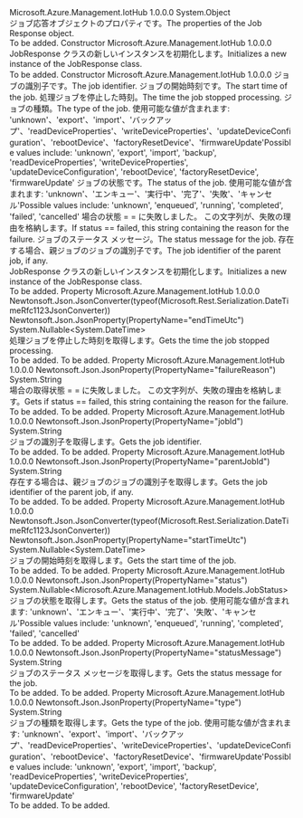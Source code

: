 <Type Name="JobResponse" FullName="Microsoft.Azure.Management.IotHub.Models.JobResponse">
  <TypeSignature Language="C#" Value="public class JobResponse" />
  <TypeSignature Language="ILAsm" Value=".class public auto ansi beforefieldinit JobResponse extends System.Object" />
  <TypeSignature Language="DocId" Value="T:Microsoft.Azure.Management.IotHub.Models.JobResponse" />
  <TypeSignature Language="VB.NET" Value="Public Class JobResponse" />
  <TypeSignature Language="F#" Value="type JobResponse = class" />
  <AssemblyInfo>
    <AssemblyName>Microsoft.Azure.Management.IotHub</AssemblyName>
    <AssemblyVersion>1.0.0.0</AssemblyVersion>
  </AssemblyInfo>
  <Base>
    <BaseTypeName>System.Object</BaseTypeName>
  </Base>
  <Interfaces />
  <Docs>
    <summary>
            <span data-ttu-id="01e55-101">ジョブ応答オブジェクトのプロパティです。</span><span class="sxs-lookup"><span data-stu-id="01e55-101">The properties of the Job Response object.</span></span>
            </summary>
    <remarks>To be added.</remarks>
  </Docs>
  <Members>
    <Member MemberName=".ctor">
      <MemberSignature Language="C#" Value="public JobResponse ();" />
      <MemberSignature Language="ILAsm" Value=".method public hidebysig specialname rtspecialname instance void .ctor() cil managed" />
      <MemberSignature Language="DocId" Value="M:Microsoft.Azure.Management.IotHub.Models.JobResponse.#ctor" />
      <MemberSignature Language="VB.NET" Value="Public Sub New ()" />
      <MemberType>Constructor</MemberType>
      <AssemblyInfo>
        <AssemblyName>Microsoft.Azure.Management.IotHub</AssemblyName>
        <AssemblyVersion>1.0.0.0</AssemblyVersion>
      </AssemblyInfo>
      <Parameters />
      <Docs>
        <summary>
            <span data-ttu-id="01e55-102">JobResponse クラスの新しいインスタンスを初期化します。</span><span class="sxs-lookup"><span data-stu-id="01e55-102">Initializes a new instance of the JobResponse class.</span></span>
            </summary>
        <remarks>To be added.</remarks>
      </Docs>
    </Member>
    <Member MemberName=".ctor">
      <MemberSignature Language="C#" Value="public JobResponse (string jobId = null, Nullable&lt;DateTime&gt; startTimeUtc = null, Nullable&lt;DateTime&gt; endTimeUtc = null, string type = null, Nullable&lt;Microsoft.Azure.Management.IotHub.Models.JobStatus&gt; status = null, string failureReason = null, string statusMessage = null, string parentJobId = null);" />
      <MemberSignature Language="ILAsm" Value=".method public hidebysig specialname rtspecialname instance void .ctor(string jobId, valuetype System.Nullable`1&lt;valuetype System.DateTime&gt; startTimeUtc, valuetype System.Nullable`1&lt;valuetype System.DateTime&gt; endTimeUtc, string type, valuetype System.Nullable`1&lt;valuetype Microsoft.Azure.Management.IotHub.Models.JobStatus&gt; status, string failureReason, string statusMessage, string parentJobId) cil managed" />
      <MemberSignature Language="DocId" Value="M:Microsoft.Azure.Management.IotHub.Models.JobResponse.#ctor(System.String,System.Nullable{System.DateTime},System.Nullable{System.DateTime},System.String,System.Nullable{Microsoft.Azure.Management.IotHub.Models.JobStatus},System.String,System.String,System.String)" />
      <MemberSignature Language="VB.NET" Value="Public Sub New (Optional jobId As String = null, Optional startTimeUtc As Nullable(Of DateTime) = null, Optional endTimeUtc As Nullable(Of DateTime) = null, Optional type As String = null, Optional status As Nullable(Of JobStatus) = null, Optional failureReason As String = null, Optional statusMessage As String = null, Optional parentJobId As String = null)" />
      <MemberSignature Language="F#" Value="new Microsoft.Azure.Management.IotHub.Models.JobResponse : string * Nullable&lt;DateTime&gt; * Nullable&lt;DateTime&gt; * string * Nullable&lt;Microsoft.Azure.Management.IotHub.Models.JobStatus&gt; * string * string * string -&gt; Microsoft.Azure.Management.IotHub.Models.JobResponse" Usage="new Microsoft.Azure.Management.IotHub.Models.JobResponse (jobId, startTimeUtc, endTimeUtc, type, status, failureReason, statusMessage, parentJobId)" />
      <MemberType>Constructor</MemberType>
      <AssemblyInfo>
        <AssemblyName>Microsoft.Azure.Management.IotHub</AssemblyName>
        <AssemblyVersion>1.0.0.0</AssemblyVersion>
      </AssemblyInfo>
      <Parameters>
        <Parameter Name="jobId" Type="System.String" />
        <Parameter Name="startTimeUtc" Type="System.Nullable&lt;System.DateTime&gt;" />
        <Parameter Name="endTimeUtc" Type="System.Nullable&lt;System.DateTime&gt;" />
        <Parameter Name="type" Type="System.String" />
        <Parameter Name="status" Type="System.Nullable&lt;Microsoft.Azure.Management.IotHub.Models.JobStatus&gt;" />
        <Parameter Name="failureReason" Type="System.String" />
        <Parameter Name="statusMessage" Type="System.String" />
        <Parameter Name="parentJobId" Type="System.String" />
      </Parameters>
      <Docs>
        <param name="jobId"><span data-ttu-id="01e55-103">ジョブの識別子です。</span><span class="sxs-lookup"><span data-stu-id="01e55-103">The job identifier.</span></span></param>
        <param name="startTimeUtc"><span data-ttu-id="01e55-104">ジョブの開始時刻です。</span><span class="sxs-lookup"><span data-stu-id="01e55-104">The start time of the job.</span></span></param>
        <param name="endTimeUtc"><span data-ttu-id="01e55-105">処理ジョブを停止した時刻。</span><span class="sxs-lookup"><span data-stu-id="01e55-105">The time the job stopped processing.</span></span></param>
        <param name="type"><span data-ttu-id="01e55-106">ジョブの種類。</span><span class="sxs-lookup"><span data-stu-id="01e55-106">The type of the job.</span></span> <span data-ttu-id="01e55-107">使用可能な値が含まれます: 'unknown'、'export'、'import'、'バックアップ'、'readDeviceProperties'、'writeDeviceProperties'、'updateDeviceConfiguration'、'rebootDevice'、'factoryResetDevice'、'firmwareUpdate'</span><span class="sxs-lookup"><span data-stu-id="01e55-107">Possible values include: 'unknown', 'export', 'import', 'backup', 'readDeviceProperties', 'writeDeviceProperties', 'updateDeviceConfiguration', 'rebootDevice', 'factoryResetDevice', 'firmwareUpdate'</span></span></param>
        <param name="status"><span data-ttu-id="01e55-108">ジョブの状態です。</span><span class="sxs-lookup"><span data-stu-id="01e55-108">The status of the job.</span></span> <span data-ttu-id="01e55-109">使用可能な値が含まれます: 'unknown'、'エンキュー'、'実行中'、'完了'、'失敗'、'キャンセル'</span><span class="sxs-lookup"><span data-stu-id="01e55-109">Possible values include: 'unknown', 'enqueued', 'running', 'completed', 'failed', 'cancelled'</span></span></param>
        <param name="failureReason"><span data-ttu-id="01e55-110">場合の状態 = = に失敗しました。 この文字列が、失敗の理由を格納します。</span><span class="sxs-lookup"><span data-stu-id="01e55-110">If status == failed, this string containing the reason for the failure.</span></span></param>
        <param name="statusMessage"><span data-ttu-id="01e55-111">ジョブのステータス メッセージ。</span><span class="sxs-lookup"><span data-stu-id="01e55-111">The status message for the job.</span></span></param>
        <param name="parentJobId"><span data-ttu-id="01e55-112">存在する場合、親ジョブのジョブの識別子です。</span><span class="sxs-lookup"><span data-stu-id="01e55-112">The job identifier of the parent job, if any.</span></span></param>
        <summary>
            <span data-ttu-id="01e55-113">JobResponse クラスの新しいインスタンスを初期化します。</span><span class="sxs-lookup"><span data-stu-id="01e55-113">Initializes a new instance of the JobResponse class.</span></span>
            </summary>
        <remarks>To be added.</remarks>
      </Docs>
    </Member>
    <Member MemberName="EndTimeUtc">
      <MemberSignature Language="C#" Value="public Nullable&lt;DateTime&gt; EndTimeUtc { get; }" />
      <MemberSignature Language="ILAsm" Value=".property instance valuetype System.Nullable`1&lt;valuetype System.DateTime&gt; EndTimeUtc" />
      <MemberSignature Language="DocId" Value="P:Microsoft.Azure.Management.IotHub.Models.JobResponse.EndTimeUtc" />
      <MemberSignature Language="VB.NET" Value="Public ReadOnly Property EndTimeUtc As Nullable(Of DateTime)" />
      <MemberSignature Language="F#" Value="member this.EndTimeUtc : Nullable&lt;DateTime&gt;" Usage="Microsoft.Azure.Management.IotHub.Models.JobResponse.EndTimeUtc" />
      <MemberType>Property</MemberType>
      <AssemblyInfo>
        <AssemblyName>Microsoft.Azure.Management.IotHub</AssemblyName>
        <AssemblyVersion>1.0.0.0</AssemblyVersion>
      </AssemblyInfo>
      <Attributes>
        <Attribute>
          <AttributeName>Newtonsoft.Json.JsonConverter(typeof(Microsoft.Rest.Serialization.DateTimeRfc1123JsonConverter))</AttributeName>
        </Attribute>
        <Attribute>
          <AttributeName>Newtonsoft.Json.JsonProperty(PropertyName="endTimeUtc")</AttributeName>
        </Attribute>
      </Attributes>
      <ReturnValue>
        <ReturnType>System.Nullable&lt;System.DateTime&gt;</ReturnType>
      </ReturnValue>
      <Docs>
        <summary>
            <span data-ttu-id="01e55-114">処理ジョブを停止した時刻を取得します。</span><span class="sxs-lookup"><span data-stu-id="01e55-114">Gets the time the job stopped processing.</span></span>
            </summary>
        <value>To be added.</value>
        <remarks>To be added.</remarks>
      </Docs>
    </Member>
    <Member MemberName="FailureReason">
      <MemberSignature Language="C#" Value="public string FailureReason { get; }" />
      <MemberSignature Language="ILAsm" Value=".property instance string FailureReason" />
      <MemberSignature Language="DocId" Value="P:Microsoft.Azure.Management.IotHub.Models.JobResponse.FailureReason" />
      <MemberSignature Language="VB.NET" Value="Public ReadOnly Property FailureReason As String" />
      <MemberSignature Language="F#" Value="member this.FailureReason : string" Usage="Microsoft.Azure.Management.IotHub.Models.JobResponse.FailureReason" />
      <MemberType>Property</MemberType>
      <AssemblyInfo>
        <AssemblyName>Microsoft.Azure.Management.IotHub</AssemblyName>
        <AssemblyVersion>1.0.0.0</AssemblyVersion>
      </AssemblyInfo>
      <Attributes>
        <Attribute>
          <AttributeName>Newtonsoft.Json.JsonProperty(PropertyName="failureReason")</AttributeName>
        </Attribute>
      </Attributes>
      <ReturnValue>
        <ReturnType>System.String</ReturnType>
      </ReturnValue>
      <Docs>
        <summary>
            <span data-ttu-id="01e55-115">場合の取得状態 = = に失敗しました。 この文字列が、失敗の理由を格納します。</span><span class="sxs-lookup"><span data-stu-id="01e55-115">Gets if status == failed, this string containing the reason for the failure.</span></span>
            </summary>
        <value>To be added.</value>
        <remarks>To be added.</remarks>
      </Docs>
    </Member>
    <Member MemberName="JobId">
      <MemberSignature Language="C#" Value="public string JobId { get; }" />
      <MemberSignature Language="ILAsm" Value=".property instance string JobId" />
      <MemberSignature Language="DocId" Value="P:Microsoft.Azure.Management.IotHub.Models.JobResponse.JobId" />
      <MemberSignature Language="VB.NET" Value="Public ReadOnly Property JobId As String" />
      <MemberSignature Language="F#" Value="member this.JobId : string" Usage="Microsoft.Azure.Management.IotHub.Models.JobResponse.JobId" />
      <MemberType>Property</MemberType>
      <AssemblyInfo>
        <AssemblyName>Microsoft.Azure.Management.IotHub</AssemblyName>
        <AssemblyVersion>1.0.0.0</AssemblyVersion>
      </AssemblyInfo>
      <Attributes>
        <Attribute>
          <AttributeName>Newtonsoft.Json.JsonProperty(PropertyName="jobId")</AttributeName>
        </Attribute>
      </Attributes>
      <ReturnValue>
        <ReturnType>System.String</ReturnType>
      </ReturnValue>
      <Docs>
        <summary>
            <span data-ttu-id="01e55-116">ジョブの識別子を取得します。</span><span class="sxs-lookup"><span data-stu-id="01e55-116">Gets the job identifier.</span></span>
            </summary>
        <value>To be added.</value>
        <remarks>To be added.</remarks>
      </Docs>
    </Member>
    <Member MemberName="ParentJobId">
      <MemberSignature Language="C#" Value="public string ParentJobId { get; }" />
      <MemberSignature Language="ILAsm" Value=".property instance string ParentJobId" />
      <MemberSignature Language="DocId" Value="P:Microsoft.Azure.Management.IotHub.Models.JobResponse.ParentJobId" />
      <MemberSignature Language="VB.NET" Value="Public ReadOnly Property ParentJobId As String" />
      <MemberSignature Language="F#" Value="member this.ParentJobId : string" Usage="Microsoft.Azure.Management.IotHub.Models.JobResponse.ParentJobId" />
      <MemberType>Property</MemberType>
      <AssemblyInfo>
        <AssemblyName>Microsoft.Azure.Management.IotHub</AssemblyName>
        <AssemblyVersion>1.0.0.0</AssemblyVersion>
      </AssemblyInfo>
      <Attributes>
        <Attribute>
          <AttributeName>Newtonsoft.Json.JsonProperty(PropertyName="parentJobId")</AttributeName>
        </Attribute>
      </Attributes>
      <ReturnValue>
        <ReturnType>System.String</ReturnType>
      </ReturnValue>
      <Docs>
        <summary>
            <span data-ttu-id="01e55-117">存在する場合は、親ジョブのジョブの識別子を取得します。</span><span class="sxs-lookup"><span data-stu-id="01e55-117">Gets the job identifier of the parent job, if any.</span></span>
            </summary>
        <value>To be added.</value>
        <remarks>To be added.</remarks>
      </Docs>
    </Member>
    <Member MemberName="StartTimeUtc">
      <MemberSignature Language="C#" Value="public Nullable&lt;DateTime&gt; StartTimeUtc { get; }" />
      <MemberSignature Language="ILAsm" Value=".property instance valuetype System.Nullable`1&lt;valuetype System.DateTime&gt; StartTimeUtc" />
      <MemberSignature Language="DocId" Value="P:Microsoft.Azure.Management.IotHub.Models.JobResponse.StartTimeUtc" />
      <MemberSignature Language="VB.NET" Value="Public ReadOnly Property StartTimeUtc As Nullable(Of DateTime)" />
      <MemberSignature Language="F#" Value="member this.StartTimeUtc : Nullable&lt;DateTime&gt;" Usage="Microsoft.Azure.Management.IotHub.Models.JobResponse.StartTimeUtc" />
      <MemberType>Property</MemberType>
      <AssemblyInfo>
        <AssemblyName>Microsoft.Azure.Management.IotHub</AssemblyName>
        <AssemblyVersion>1.0.0.0</AssemblyVersion>
      </AssemblyInfo>
      <Attributes>
        <Attribute>
          <AttributeName>Newtonsoft.Json.JsonConverter(typeof(Microsoft.Rest.Serialization.DateTimeRfc1123JsonConverter))</AttributeName>
        </Attribute>
        <Attribute>
          <AttributeName>Newtonsoft.Json.JsonProperty(PropertyName="startTimeUtc")</AttributeName>
        </Attribute>
      </Attributes>
      <ReturnValue>
        <ReturnType>System.Nullable&lt;System.DateTime&gt;</ReturnType>
      </ReturnValue>
      <Docs>
        <summary>
            <span data-ttu-id="01e55-118">ジョブの開始時刻を取得します。</span><span class="sxs-lookup"><span data-stu-id="01e55-118">Gets the start time of the job.</span></span>
            </summary>
        <value>To be added.</value>
        <remarks>To be added.</remarks>
      </Docs>
    </Member>
    <Member MemberName="Status">
      <MemberSignature Language="C#" Value="public Nullable&lt;Microsoft.Azure.Management.IotHub.Models.JobStatus&gt; Status { get; }" />
      <MemberSignature Language="ILAsm" Value=".property instance valuetype System.Nullable`1&lt;valuetype Microsoft.Azure.Management.IotHub.Models.JobStatus&gt; Status" />
      <MemberSignature Language="DocId" Value="P:Microsoft.Azure.Management.IotHub.Models.JobResponse.Status" />
      <MemberSignature Language="VB.NET" Value="Public ReadOnly Property Status As Nullable(Of JobStatus)" />
      <MemberSignature Language="F#" Value="member this.Status : Nullable&lt;Microsoft.Azure.Management.IotHub.Models.JobStatus&gt;" Usage="Microsoft.Azure.Management.IotHub.Models.JobResponse.Status" />
      <MemberType>Property</MemberType>
      <AssemblyInfo>
        <AssemblyName>Microsoft.Azure.Management.IotHub</AssemblyName>
        <AssemblyVersion>1.0.0.0</AssemblyVersion>
      </AssemblyInfo>
      <Attributes>
        <Attribute>
          <AttributeName>Newtonsoft.Json.JsonProperty(PropertyName="status")</AttributeName>
        </Attribute>
      </Attributes>
      <ReturnValue>
        <ReturnType>System.Nullable&lt;Microsoft.Azure.Management.IotHub.Models.JobStatus&gt;</ReturnType>
      </ReturnValue>
      <Docs>
        <summary>
            <span data-ttu-id="01e55-119">ジョブの状態を取得します。</span><span class="sxs-lookup"><span data-stu-id="01e55-119">Gets the status of the job.</span></span> <span data-ttu-id="01e55-120">使用可能な値が含まれます: 'unknown'、'エンキュー'、'実行中'、'完了'、'失敗'、'キャンセル'</span><span class="sxs-lookup"><span data-stu-id="01e55-120">Possible values include: 'unknown', 'enqueued', 'running', 'completed', 'failed', 'cancelled'</span></span>
            </summary>
        <value>To be added.</value>
        <remarks>To be added.</remarks>
      </Docs>
    </Member>
    <Member MemberName="StatusMessage">
      <MemberSignature Language="C#" Value="public string StatusMessage { get; }" />
      <MemberSignature Language="ILAsm" Value=".property instance string StatusMessage" />
      <MemberSignature Language="DocId" Value="P:Microsoft.Azure.Management.IotHub.Models.JobResponse.StatusMessage" />
      <MemberSignature Language="VB.NET" Value="Public ReadOnly Property StatusMessage As String" />
      <MemberSignature Language="F#" Value="member this.StatusMessage : string" Usage="Microsoft.Azure.Management.IotHub.Models.JobResponse.StatusMessage" />
      <MemberType>Property</MemberType>
      <AssemblyInfo>
        <AssemblyName>Microsoft.Azure.Management.IotHub</AssemblyName>
        <AssemblyVersion>1.0.0.0</AssemblyVersion>
      </AssemblyInfo>
      <Attributes>
        <Attribute>
          <AttributeName>Newtonsoft.Json.JsonProperty(PropertyName="statusMessage")</AttributeName>
        </Attribute>
      </Attributes>
      <ReturnValue>
        <ReturnType>System.String</ReturnType>
      </ReturnValue>
      <Docs>
        <summary>
            <span data-ttu-id="01e55-121">ジョブのステータス メッセージを取得します。</span><span class="sxs-lookup"><span data-stu-id="01e55-121">Gets the status message for the job.</span></span>
            </summary>
        <value>To be added.</value>
        <remarks>To be added.</remarks>
      </Docs>
    </Member>
    <Member MemberName="Type">
      <MemberSignature Language="C#" Value="public string Type { get; }" />
      <MemberSignature Language="ILAsm" Value=".property instance string Type" />
      <MemberSignature Language="DocId" Value="P:Microsoft.Azure.Management.IotHub.Models.JobResponse.Type" />
      <MemberSignature Language="VB.NET" Value="Public ReadOnly Property Type As String" />
      <MemberSignature Language="F#" Value="member this.Type : string" Usage="Microsoft.Azure.Management.IotHub.Models.JobResponse.Type" />
      <MemberType>Property</MemberType>
      <AssemblyInfo>
        <AssemblyName>Microsoft.Azure.Management.IotHub</AssemblyName>
        <AssemblyVersion>1.0.0.0</AssemblyVersion>
      </AssemblyInfo>
      <Attributes>
        <Attribute>
          <AttributeName>Newtonsoft.Json.JsonProperty(PropertyName="type")</AttributeName>
        </Attribute>
      </Attributes>
      <ReturnValue>
        <ReturnType>System.String</ReturnType>
      </ReturnValue>
      <Docs>
        <summary>
            <span data-ttu-id="01e55-122">ジョブの種類を取得します。</span><span class="sxs-lookup"><span data-stu-id="01e55-122">Gets the type of the job.</span></span> <span data-ttu-id="01e55-123">使用可能な値が含まれます: 'unknown'、'export'、'import'、'バックアップ'、'readDeviceProperties'、'writeDeviceProperties'、'updateDeviceConfiguration'、'rebootDevice'、'factoryResetDevice'、'firmwareUpdate'</span><span class="sxs-lookup"><span data-stu-id="01e55-123">Possible values include: 'unknown', 'export', 'import', 'backup', 'readDeviceProperties', 'writeDeviceProperties', 'updateDeviceConfiguration', 'rebootDevice', 'factoryResetDevice', 'firmwareUpdate'</span></span>
            </summary>
        <value>To be added.</value>
        <remarks>To be added.</remarks>
      </Docs>
    </Member>
  </Members>
</Type>